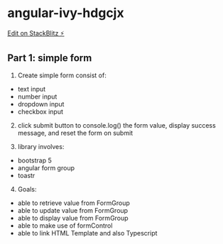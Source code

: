 # angular-ivy-hdgcjx

[Edit on StackBlitz ⚡️](https://stackblitz.com/edit/angular-ivy-hdgcjx)

## Part 1: simple form
1. Create simple form consist of:
- text input
- number input
- dropdown input
- checkbox input

2. click submit button to console.log() the form value, display success message, and reset the form on submit

3. library involves:
- bootstrap 5
- angular form group
- toastr

4. Goals:
- able to retrieve value from FormGroup
- able to update value from FormGroup
- able to display value from FormGroup
- able to make use of formControl
- able to link HTML Template and also Typescript

